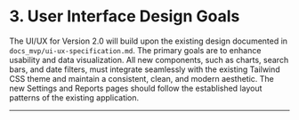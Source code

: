 # 3. User Interface Design Goals
The UI/UX for Version 2.0 will build upon the existing design documented in `docs_mvp/ui-ux-specification.md`. The primary goals are to enhance usability and data visualization. All new components, such as charts, search bars, and date filters, must integrate seamlessly with the existing Tailwind CSS theme and maintain a consistent, clean, and modern aesthetic. The new Settings and Reports pages should follow the established layout patterns of the existing application.

---
